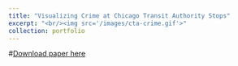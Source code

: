 ```yaml
---
title: "Visualizing Crime at Chicago Transit Authority Stops"
excerpt: "<br/><img src='/images/cta-crime.gif'>"
collection: portfolio
---
```

#[Download paper here](http://academicpages.github.io/files/paper1.pdf)

